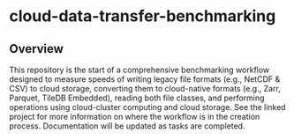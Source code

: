 # cloud-data-transfer-benchmarking
## Overview
This repository is the start of a comprehensive benchmarking workflow designed to measure speeds of writing legacy file formats (e.g., NetCDF & CSV) to cloud storage, converting them to cloud-native formats (e.g., Zarr, Parquet, TileDB Embedded), reading both file classes, and performing operations using cloud-cluster computing and cloud storage. See the linked project for more information on where the workflow is in the creation process. Documentation will be updated as tasks are completed.
